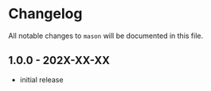 # Changelog

All notable changes to `mason` will be documented in this file.

## 1.0.0 - 202X-XX-XX

- initial release
